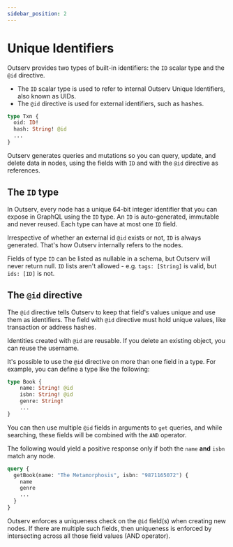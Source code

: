 ```yaml
---
sidebar_position: 2
---
```


# Unique Identifiers

Outserv provides two types of built-in identifiers: the `ID` scalar type and the `@id` directive.

* The `ID` scalar type is used to refer to internal Outserv Unique Identifiers,
    also known as UIDs.
* The `@id` directive is used for external identifiers, such as hashes.

```graphql
type Txn {
  oid: ID!
  hash: String! @id
  ...
}
```

Outserv generates queries and mutations so you can query, update, and delete
data in nodes, using the fields with `ID` and with the `@id` directive as
references.

## The `ID` type

In Outserv, every node has a unique 64-bit integer identifier that you can
expose in GraphQL using the `ID` type. An `ID` is auto-generated, immutable and
never reused. Each type can have at most one `ID` field.

Irrespective of whether an external id `@id` exists or not, `ID` is always
generated. That's how Outserv internally refers to the nodes.

Fields of type `ID` can be listed as nullable in a schema, but Outserv will
never return null. `ID` lists aren't allowed - e.g. `tags: [String]` is valid,
but `ids: [ID]` is not.

## The `@id` directive

The `@id` directive tells Outserv to keep that field's values unique and use
them as identifiers. The field with `@id` directive must hold unique values,
like transaction or address hashes.

Identities created with `@id` are reusable. If you delete an existing object, you can reuse the username.

It's possible to use the `@id` directive on more than one field in a type. For example, you can define a type like the following:

```graphql
type Book {
    name: String! @id
    isbn: String! @id
    genre: String!
    ...
}
```

You can then use multiple `@id` fields in arguments to `get` queries, and while
searching, these fields will be combined with the `AND` operator.

The following would yield a positive response only if both the `name` **and**
`isbn` match any node.

```graphql
query {
  getBook(name: "The Metamorphosis", isbn: "9871165072") {
    name
    genre
    ...
  }
}
```

Outserv enforces a uniqueness check on the `@id` field(s) when creating new
nodes. If there are multiple such fields, then uniqueness is enforced by
intersecting across all those field values (AND operator).

<!--
## Interfaces and `@id`

By default, if used in an interface, the `@id` directive will ensure field
uniqueness for each implementing type separately. This allows two different
types implementing the same interface to have the same value for the inherited
`@id` field.

There are scenarios where this behavior might not be desired, and you may want
to constrain the `@id` field to be unique across all the implementing types. In
that case, you can set the `interface` argument of the `@id` directive to
`true`, and Outserv will ensure that the field has unique values across all the
implementing types of an interface.

For example:

```graphql
interface Item {
  refID: Int! @id(interface: true) # if there is a Book with refID = 1, then there can't be a chair with that refID.
  itemID: Int! @id # If there is a Book with itemID = 1, there can still be a Chair with the same itemID.
}

type Book implements Item { ... }
type Chair implements Item { ... }
```

In the above example, `itemID` won't be present as an argument to the `getItem` query as it might return more than one `Item`.
-->
